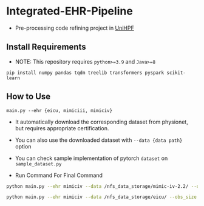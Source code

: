 # Integrated-EHR-Pipeline
- Pre-processing code refining project in [UniHPF](https://arxiv.org/abs/2207.09858)

## Install Requirements
- NOTE: This repository requires `python>=3.9` and `Java>=8`
```
pip install numpy pandas tqdm treelib transformers pyspark scikit-learn
```
## How to Use
```
main.py --ehr {eicu, mimiciii, mimiciv}
```
- It automatically download the corresponding dataset from physionet, but requires appropriate certification.
- You can also use the downloaded dataset with `--data {data path}` option
- You can check sample implementation of pytorch `dataset` on `sample_dataset.py`


- Run Command For Final Command
```bash
python main.py --ehr mimiciv --data /nfs_data_storage/mimic-iv-2.2/ --obs_size 0 --pred_size 24 --max_patient_token_len 2147483647 --max_event_size 2147483647 --dest /nfs_edlab/junukim/LLM_Pred_data/in_icu_mort/ --num_threads 32 --min_event_size 5 --seed "2020, 2021, 2022, 2023, 2024"
```

```bash
python main.py --ehr mimiciv --data /nfs_data_storage/eicu/ --obs_size 0 --pred_size 24 --max_patient_token_len 2147483647 --max_event_size 2147483647 --dest /nfs_edlab/junukim/LLM_Pred_data/in_icu_mort/ --num_threads 32 --min_event_size 5 --seed "2020, 2021, 2022, 2023, 2024"
```